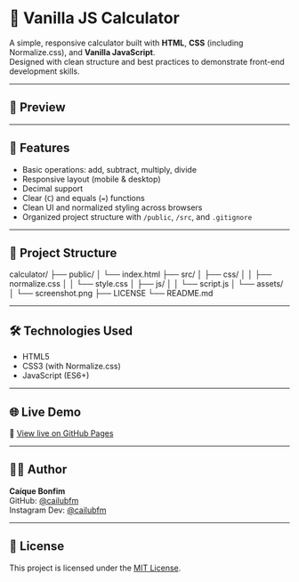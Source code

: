 # 🧮 Vanilla JS Calculator

A simple, responsive calculator built with **HTML**, **CSS** (including Normalize.css), and **Vanilla JavaScript**.  
Designed with clean structure and best practices to demonstrate front-end development skills.

---

## 📸 Preview

<!-- add screenshot later-->

---

## 🚀 Features

- Basic operations: add, subtract, multiply, divide
- Responsive layout (mobile & desktop)
- Decimal support
- Clear (`C`) and equals (`=`) functions
- Clean UI and normalized styling across browsers
- Organized project structure with `/public`, `/src`, and `.gitignore`

---

## 📁 Project Structure

calculator/
├── public/
│ └── index.html
├── src/
│ ├── css/
│ │ ├── normalize.css
│ │ └── style.css
│ ├── js/
│ │ └── script.js
│ └── assets/
│ └── screenshot.png
├── LICENSE
└── README.md

---

## 🛠 Technologies Used

- HTML5
- CSS3 (with Normalize.css)
- JavaScript (ES6+)

---

## 🌐 Live Demo

🔗 [View live on GitHub Pages](https://cailubfm.github.io/rechner/)

---

## 👨‍💻 Author

**Caíque Bonfim**  
GitHub: [@cailubfm](https://github.com/cailubfm)  
Instagram Dev: [@cailubfm](https://instagram.com/cailubfm)

---

## 📄 License

This project is licensed under the [MIT License](./LICENSE).
